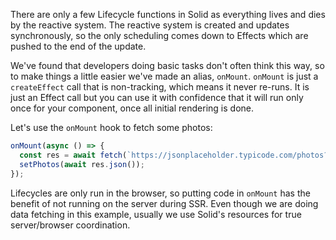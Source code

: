 There are only a few Lifecycle functions in Solid as everything lives and dies by the reactive system. The reactive system is created and updates synchronously, so the only scheduling comes down to Effects which are pushed to the end of the update.

We've found that developers doing basic tasks don't often think this way, so to make things a
little easier we've made an alias, `onMount`. `onMount` is just a `createEffect` call that is
non-tracking, which means it never re-runs. It is just an Effect call but you can use it with confidence
that it will run only once for your component, once all initial rendering is done.

Let's use the `onMount` hook to fetch some photos:
```js
onMount(async () => {
  const res = await fetch(`https://jsonplaceholder.typicode.com/photos?_limit=20`);
  setPhotos(await res.json());
});
```

Lifecycles are only run in the browser, so putting code in `onMount` has the benefit of not running on the server during SSR. Even though we are doing data fetching in this example, usually we use Solid's resources for true server/browser coordination.
